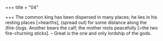 +++
title = "04"

+++
The common king has been dispersed in many places; he lies in his  resting places [=hearths], (spread out) for some distance along the
(fire-)logs.
Another bears the calf; the mother rests peacefully [=the two
fire-churning sticks]. – Great is the one and only lordship of
the gods.